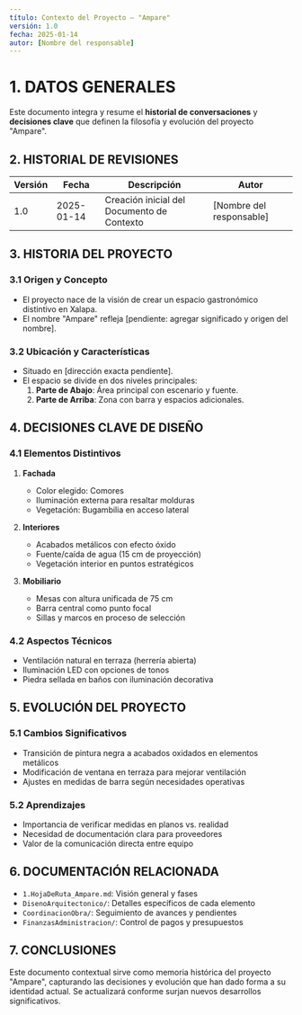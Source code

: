 ```yaml
---
título: Contexto del Proyecto – "Ampare"
versión: 1.0
fecha: 2025-01-14
autor: [Nombre del responsable]
---
```


# 1. DATOS GENERALES
Este documento integra y resume el **historial de conversaciones** y **decisiones clave** que definen la filosofía y evolución del proyecto "Ampare".

## 2. HISTORIAL DE REVISIONES
| Versión | Fecha       | Descripción                                | Autor                  |
|---------|------------|---------------------------------------------|------------------------|
| 1.0     | 2025-01-14 | Creación inicial del Documento de Contexto | [Nombre del responsable] |

## 3. HISTORIA DEL PROYECTO

### 3.1 Origen y Concepto
- El proyecto nace de la visión de crear un espacio gastronómico distintivo en Xalapa.
- El nombre "Ampare" refleja [pendiente: agregar significado y origen del nombre].

### 3.2 Ubicación y Características
- Situado en [dirección exacta pendiente].
- El espacio se divide en dos niveles principales:
  1. **Parte de Abajo**: Área principal con escenario y fuente.
  2. **Parte de Arriba**: Zona con barra y espacios adicionales.

## 4. DECISIONES CLAVE DE DISEÑO

### 4.1 Elementos Distintivos
1. **Fachada**
   - Color elegido: Comores
   - Iluminación externa para resaltar molduras
   - Vegetación: Bugambilia en acceso lateral

2. **Interiores**
   - Acabados metálicos con efecto óxido
   - Fuente/caída de agua (15 cm de proyección)
   - Vegetación interior en puntos estratégicos

3. **Mobiliario**
   - Mesas con altura unificada de 75 cm
   - Barra central como punto focal
   - Sillas y marcos en proceso de selección

### 4.2 Aspectos Técnicos
- Ventilación natural en terraza (herrería abierta)
- Iluminación LED con opciones de tonos
- Piedra sellada en baños con iluminación decorativa

## 5. EVOLUCIÓN DEL PROYECTO

### 5.1 Cambios Significativos
- Transición de pintura negra a acabados oxidados en elementos metálicos
- Modificación de ventana en terraza para mejorar ventilación
- Ajustes en medidas de barra según necesidades operativas

### 5.2 Aprendizajes
- Importancia de verificar medidas en planos vs. realidad
- Necesidad de documentación clara para proveedores
- Valor de la comunicación directa entre equipo

## 6. DOCUMENTACIÓN RELACIONADA
- `1.HojaDeRuta_Ampare.md`: Visión general y fases
- `DisenoArquitectonico/`: Detalles específicos de cada elemento
- `CoordinacionObra/`: Seguimiento de avances y pendientes
- `FinanzasAdministracion/`: Control de pagos y presupuestos

## 7. CONCLUSIONES
Este documento contextual sirve como memoria histórica del proyecto "Ampare", capturando las decisiones y evolución que han dado forma a su identidad actual. Se actualizará conforme surjan nuevos desarrollos significativos. 